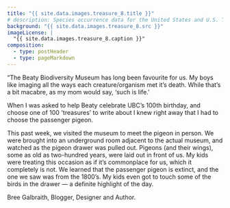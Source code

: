 ```yaml
---
title: "{{ site.data.images.treasure_8.title }}"
# description: Species occurrence data for the United States and U.S. Territories.
background: "{{ site.data.images.treasure_8.src }}"
imageLicense: |
  "{{ site.data.images.treasure_8.caption }}"
composition:
  - type: postHeader
  - type: pageMarkdown
---
```


“The Beaty Biodiversity Museum has long been favourite for us. My boys like imaging all the ways each creature/organism met it’s death. While that’s a bit macabre, as my mom would say, ‘such is life.’

When I was asked to help Beaty celebrate UBC’s 100th birthday, and choose one of 100 'treasures’ to write about I knew right away that I had to choose the passenger pigeon.

This past week, we visited the museum to meet the pigeon in person. We were brought into an underground room adjacent to the actual museum, and watched as the pigeon drawer was pulled out. Pigeons (and their wings), some as old as two-hundred years, were laid out in front of us. My kids were treating this occasion as if it’s commonplace for us, which it completely is not. We learned that the passenger pigeon is extinct, and the one we saw was from the 1800’s. My kids even got to touch some of the birds in the drawer — a definite highlight of the day.

Bree Galbraith, Blogger, Designer and Author.